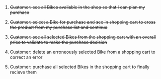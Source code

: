 1. ~~Customer: see all Bikes available in the shop so that I can plan my purchase~~

2. ~~Customer: select a Bike for purchase and see in shopping cart to cross the product from my purchase list and continue~~

3. ~~Customer: see all selected Bikes from the shopping cart with an overall price to validate to make the purchase decision~~

4. Customer: delete an erroneously selected Bike from a shopping cart to correct an error

5. Customer: purchase all selected Bikes in the shopping cart to finally recieve them
